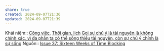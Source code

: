 ```yaml
---
share: true
created: 2024-09-07T21:36
updated: 2024-09-07T21:39
---
```

Khái niệm:: [Công việc](../../../%CE%9E%20Kh%C3%A1i%20ni%E1%BB%87m/Ph%C3%A1t%20tri%E1%BB%83n%20s%E1%BA%A3n%20ph%E1%BA%A9m,%20l%C3%AAn%20k%E1%BA%BF%20ho%E1%BA%A1ch,%20c%C3%B4ng%20vi%E1%BB%87c/C%C3%B4ng%20vi%E1%BB%87c.md), [Thời gian, lịch](../../../%CE%9E%20Kh%C3%A1i%20ni%E1%BB%87m/Th%E1%BB%9Di%20gian,%20l%E1%BB%8Bch.md)
[Gọi sự chú ý là tài nguyên là không chính xác, vì đa phần ta có thể sống thiếu tài nguyên, còn sự chú ý chính là sự sống](./G%E1%BB%8Di%20s%E1%BB%B1%20ch%C3%BA%20%C3%BD%20l%C3%A0%20t%C3%A0i%20nguy%C3%AAn%20l%C3%A0%20kh%C3%B4ng%20ch%C3%ADnh%20x%C3%A1c,%20v%C3%AC%20%C4%91a%20ph%E1%BA%A7n%20ta%20c%C3%B3%20th%E1%BB%83%20s%E1%BB%91ng%20thi%E1%BA%BFu%20t%C3%A0i%20nguy%C3%AAn,%20c%C3%B2n%20s%E1%BB%B1%20ch%C3%BA%20%C3%BD%20ch%C3%ADnh%20l%C3%A0%20s%E1%BB%B1%20s%E1%BB%91ng.md)
Nguồn:: [Issue 37: Sixteen Weeks of Time Blocking](https://www.bramadams.dev/issue-37/)